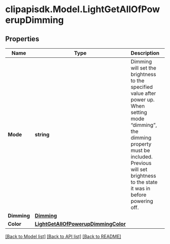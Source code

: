 # clipapisdk.Model.LightGetAllOfPowerupDimming

## Properties

Name | Type | Description | Notes
------------ | ------------- | ------------- | -------------
**Mode** | **string** | Dimming will set the brightness to the specified value after power up. When setting mode “dimming”, the dimming property must be included. Previous will set brightness to the state it was in before powering off.  | [optional] 
**Dimming** | [**Dimming**](Dimming.md) |  | [optional] 
**Color** | [**LightGetAllOfPowerupDimmingColor**](LightGetAllOfPowerupDimmingColor.md) |  | [optional] 

[[Back to Model list]](../README.md#documentation-for-models) [[Back to API list]](../README.md#documentation-for-api-endpoints) [[Back to README]](../README.md)

